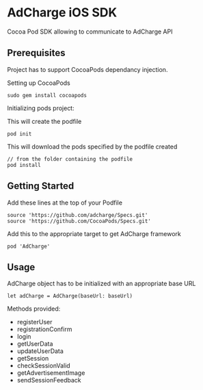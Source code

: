 # AdCharge iOS SDK

Cocoa Pod SDK allowing to communicate to AdCharge API

## Prerequisites

Project has to support CocoaPods dependancy injection.

Setting up CocoaPods
```
sudo gem install cocoapods
```

Initializing pods project:

This will create the podfile
```
pod init
```

This will download the pods specified by the podfile created
```
// from the folder containing the podfile
pod install
```

## Getting Started

Add these lines at the top of your Podfile

```
source 'https://github.com/adcharge/Specs.git'
source 'https://github.com/CocoaPods/Specs.git'
```

Add this to the appropriate target to get AdCharge framework

```
pod 'AdCharge'
```

## Usage

AdCharge object has to be initialized with an appropriate base URL 
```
let adCharge = AdCharge(baseUrl: baseUrl)
```

Methods provided:

- registerUser
- registrationConfirm
- login
- getUserData
- updateUserData
- getSession
- checkSessionValid
- getAdvertisementImage
- sendSessionFeedback
